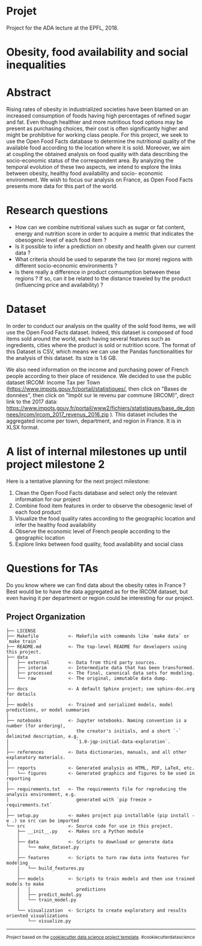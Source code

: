 Projet
==============================

Project for the ADA lecture at the EPFL, 2018.

# Obesity, food availability and social inequalities

# Abstract
Rising rates of obesity in industrialized societies have been blamed on an increased consumption of
foods having high percentages of refined sugar and fat. Even though healthier and more nutritious
food options may be present as purchasing choices, their cost is often significantly higher and
might be prohibitive for working class people. For this project, we seek to use the Open Food Facts
database to determine the nutritional quality of the available food according to the location where
it is sold. Moreover, we aim at coupling the obtained analysis on food quality with data describing
the socio-economic status of the correspondent area. By analyzing the temporal evolution of these
two aspects, we intend to explore the links between obesity, healthy food availability and socio-
economic environment. We wish to focus our analysis on France, as Open Food Facts presents more data
for this part of the world.

# Research questions
- How can we combine nutritional values such as sugar or fat content, energy and nutrition score in
order to acquire a metric that indicates the obesogenic level of each food item ?
- Is it possible to infer a prediction on obesity and health given our current data ?
- What criteria should be used to separate the two (or more) regions with different socio-economic
environments ?
- Is there really a difference in product comsumption between these regions ? If so, can it
be related to the distance traveled by the product (influencing price and availability) ?

# Dataset

In order to conduct our analysis on the quality of the sold food items, we will use the Open Food
Facts dataset. Indeed, this dataset is composed of food items sold around the world, each having
several features such as ingredients, cities where the product is sold or nutrition score. The
format of this Dataset is CSV, which means we can use the Pandas functionalities for the analysis
of this dataset. Its size is 1.6 GB.

We also need information on the income and purchasing power of French people according to their
place of residence. We decided to use the public dataset IRCOM: Income Tax per Town
(https://www.impots.gouv.fr/portail/statistiques/, then click on "Bases de données", then click
on "Impôt sur le revenu par commune (IRCOM)", direct link to the 2017 data:
https://www.impots.gouv.fr/portail/www2/fichiers/statistiques/base_de_donnees/ircom/ircom_2017_revenus_2016.zip
). This dataset includes the aggregated income per town, department, and region in France. It is
in XLSX format.

# A list of internal milestones up until project milestone 2
Here is a tentative planning for the next project milestone: 

1. Clean the Open Food Facts database and select only the relevant information for our project
2. Combine food item features in order to observe the obesogenic level of each food product
3. Visualize the food quality rates according to the geographic location and infer the healthy food availability
4. Observe the economic level of French people according to the geographic location
5. Explore links between food quality, food availability and social class

# Questions for TAs
Do you know where we can find data about the obesity rates in France ? Best would be to have the data aggregated as for the IRCOM dataset, but even having it per department or region could be interesting for our project.


Project Organization
------------

    ├── LICENSE
    ├── Makefile           <- Makefile with commands like `make data` or `make train`
    ├── README.md          <- The top-level README for developers using this project.
    ├── data
    │   ├── external       <- Data from third party sources.
    │   ├── interim        <- Intermediate data that has been transformed.
    │   ├── processed      <- The final, canonical data sets for modeling.
    │   └── raw            <- The original, immutable data dump.
    │
    ├── docs               <- A default Sphinx project; see sphinx-doc.org for details
    │
    ├── models             <- Trained and serialized models, model predictions, or model summaries
    │
    ├── notebooks          <- Jupyter notebooks. Naming convention is a number (for ordering),
    │                         the creator's initials, and a short `-` delimited description, e.g.
    │                         `1.0-jqp-initial-data-exploration`.
    │
    ├── references         <- Data dictionaries, manuals, and all other explanatory materials.
    │
    ├── reports            <- Generated analysis as HTML, PDF, LaTeX, etc.
    │   └── figures        <- Generated graphics and figures to be used in reporting
    │
    ├── requirements.txt   <- The requirements file for reproducing the analysis environment, e.g.
    │                         generated with `pip freeze > requirements.txt`
    │
    ├── setup.py           <- makes project pip installable (pip install -e .) so src can be imported
    └── src                <- Source code for use in this project.
        ├── __init__.py    <- Makes src a Python module
        │
        ├── data           <- Scripts to download or generate data
        │   └── make_dataset.py
        │
        ├── features       <- Scripts to turn raw data into features for modeling
        │   └── build_features.py
        │
        ├── models         <- Scripts to train models and then use trained models to make
        │   │                 predictions
        │   ├── predict_model.py
        │   └── train_model.py
        │
        └── visualization  <- Scripts to create exploratory and results oriented visualizations
            └── visualize.py


--------

<p><small>Project based on the <a target="_blank" href="https://drivendata.github.io/cookiecutter-data-science/">cookiecutter data science project template</a>. #cookiecutterdatascience</small></p>
